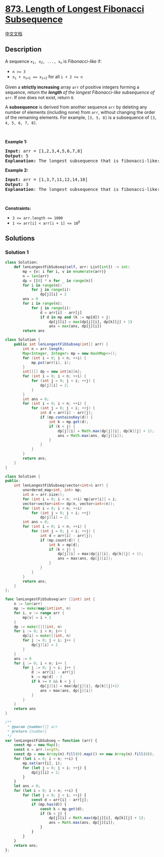 # [873. Length of Longest Fibonacci Subsequence](https://leetcode.com/problems/length-of-longest-fibonacci-subsequence)

[中文文档](./solution/0800-0899/0873.Length%20of%20Longest%20Fibonacci%20Subsequence/README.md)

<!-- tags:Array,Hash Table,Dynamic Programming -->

## Description

<p>A sequence <code>x<sub>1</sub>, x<sub>2</sub>, ..., x<sub>n</sub></code> is <em>Fibonacci-like</em> if:</p>

<ul>
	<li><code>n &gt;= 3</code></li>
	<li><code>x<sub>i</sub> + x<sub>i+1</sub> == x<sub>i+2</sub></code> for all <code>i + 2 &lt;= n</code></li>
</ul>

<p>Given a <b>strictly increasing</b> array <code>arr</code> of positive integers forming a sequence, return <em>the <strong>length</strong> of the longest Fibonacci-like subsequence of</em> <code>arr</code>. If one does not exist, return <code>0</code>.</p>

<p>A <strong>subsequence</strong> is derived from another sequence <code>arr</code> by deleting any number of elements (including none) from <code>arr</code>, without changing the order of the remaining elements. For example, <code>[3, 5, 8]</code> is a subsequence of <code>[3, 4, 5, 6, 7, 8]</code>.</p>

<p>&nbsp;</p>
<p><strong class="example">Example 1:</strong></p>

<pre>
<strong>Input:</strong> arr = [1,2,3,4,5,6,7,8]
<strong>Output:</strong> 5
<strong>Explanation:</strong> The longest subsequence that is fibonacci-like: [1,2,3,5,8].</pre>

<p><strong class="example">Example 2:</strong></p>

<pre>
<strong>Input:</strong> arr = [1,3,7,11,12,14,18]
<strong>Output:</strong> 3
<strong>Explanation</strong>:<strong> </strong>The longest subsequence that is fibonacci-like: [1,11,12], [3,11,14] or [7,11,18].</pre>

<p>&nbsp;</p>
<p><strong>Constraints:</strong></p>

<ul>
	<li><code>3 &lt;= arr.length &lt;= 1000</code></li>
	<li><code>1 &lt;= arr[i] &lt; arr[i + 1] &lt;= 10<sup>9</sup></code></li>
</ul>

## Solutions

### Solution 1

<!-- tabs:start -->

```python
class Solution:
    def lenLongestFibSubseq(self, arr: List[int]) -> int:
        mp = {v: i for i, v in enumerate(arr)}
        n = len(arr)
        dp = [[0] * n for _ in range(n)]
        for i in range(n):
            for j in range(i):
                dp[j][i] = 2
        ans = 0
        for i in range(n):
            for j in range(i):
                d = arr[i] - arr[j]
                if d in mp and (k := mp[d]) < j:
                    dp[j][i] = max(dp[j][i], dp[k][j] + 1)
                    ans = max(ans, dp[j][i])
        return ans
```

```java
class Solution {
    public int lenLongestFibSubseq(int[] arr) {
        int n = arr.length;
        Map<Integer, Integer> mp = new HashMap<>();
        for (int i = 0; i < n; ++i) {
            mp.put(arr[i], i);
        }
        int[][] dp = new int[n][n];
        for (int i = 0; i < n; ++i) {
            for (int j = 0; j < i; ++j) {
                dp[j][i] = 2;
            }
        }
        int ans = 0;
        for (int i = 0; i < n; ++i) {
            for (int j = 0; j < i; ++j) {
                int d = arr[i] - arr[j];
                if (mp.containsKey(d)) {
                    int k = mp.get(d);
                    if (k < j) {
                        dp[j][i] = Math.max(dp[j][i], dp[k][j] + 1);
                        ans = Math.max(ans, dp[j][i]);
                    }
                }
            }
        }
        return ans;
    }
}
```

```cpp
class Solution {
public:
    int lenLongestFibSubseq(vector<int>& arr) {
        unordered_map<int, int> mp;
        int n = arr.size();
        for (int i = 0; i < n; ++i) mp[arr[i]] = i;
        vector<vector<int>> dp(n, vector<int>(n));
        for (int i = 0; i < n; ++i)
            for (int j = 0; j < i; ++j)
                dp[j][i] = 2;
        int ans = 0;
        for (int i = 0; i < n; ++i) {
            for (int j = 0; j < i; ++j) {
                int d = arr[i] - arr[j];
                if (mp.count(d)) {
                    int k = mp[d];
                    if (k < j) {
                        dp[j][i] = max(dp[j][i], dp[k][j] + 1);
                        ans = max(ans, dp[j][i]);
                    }
                }
            }
        }
        return ans;
    }
};
```

```go
func lenLongestFibSubseq(arr []int) int {
	n := len(arr)
	mp := make(map[int]int, n)
	for i, v := range arr {
		mp[v] = i + 1
	}
	dp := make([][]int, n)
	for i := 0; i < n; i++ {
		dp[i] = make([]int, n)
		for j := 0; j < i; j++ {
			dp[j][i] = 2
		}
	}
	ans := 0
	for i := 0; i < n; i++ {
		for j := 0; j < i; j++ {
			d := arr[i] - arr[j]
			k := mp[d] - 1
			if k >= 0 && k < j {
				dp[j][i] = max(dp[j][i], dp[k][j]+1)
				ans = max(ans, dp[j][i])
			}
		}
	}
	return ans
}
```

```js
/**
 * @param {number[]} arr
 * @return {number}
 */
var lenLongestFibSubseq = function (arr) {
    const mp = new Map();
    const n = arr.length;
    const dp = new Array(n).fill(0).map(() => new Array(n).fill(0));
    for (let i = 0; i < n; ++i) {
        mp.set(arr[i], i);
        for (let j = 0; j < i; ++j) {
            dp[j][i] = 2;
        }
    }
    let ans = 0;
    for (let i = 0; i < n; ++i) {
        for (let j = 0; j < i; ++j) {
            const d = arr[i] - arr[j];
            if (mp.has(d)) {
                const k = mp.get(d);
                if (k < j) {
                    dp[j][i] = Math.max(dp[j][i], dp[k][j] + 1);
                    ans = Math.max(ans, dp[j][i]);
                }
            }
        }
    }
    return ans;
};
```

<!-- tabs:end -->

<!-- end -->
